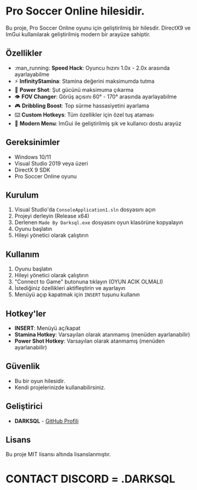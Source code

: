 # Pro Soccer Online hilesidir.

Bu proje, Pro Soccer Online oyunu için geliştirilmiş bir hilesdir. DirectX9 ve ImGui kullanılarak geliştirilmiş modern bir arayüze sahiptir.

## Özellikler

- :man_running: **Speed Hack**: Oyuncu hızını 1.0x - 2.0x arasında ayarlayabilme
- :zap: **InfinityStamina**: Stamina değerini maksimumda tutma
- :dart: **Power Shot**: Şut gücünü maksimuma çıkarma
- :eye: **FOV Changer**: Görüş açısını 60° - 170° arasında ayarlayabilme
- :video_game: **Dribbling Boost**: Top sürme hassasiyetini ayarlama
- :keyboard: **Custom Hotkeys**: Tüm özellikler için özel tuş ataması
- :art: **Modern Menu**: ImGui ile geliştirilmiş şık ve kullanıcı dostu arayüz

## Gereksinimler

- Windows 10/11
- Visual Studio 2019 veya üzeri
- DirectX 9 SDK
- Pro Soccer Online oyunu

## Kurulum

1. Visual Studio'da `ConsoleApplication1.sln` dosyasını açın
2. Projeyi derleyin (Release x64)
3. Derlenen `Made By Darksql.exe` dosyasını oyun klasörüne kopyalayın
4. Oyunu başlatın
5. Hileyi yönetici olarak çalıştırın

## Kullanım

1. Oyunu başlatın
2. Hileyi yönetici olarak çalıştırın
3. "Connect to Game" butonuna tıklayın (OYUN ACIK OLMALI)
4. İstediğiniz özellikleri aktifleştirin ve ayarlayın
5. Menüyü açıp kapatmak için `INSERT` tuşunu kullanın

## Hotkey'ler

- **INSERT**: Menüyü aç/kapat
- **Stamina Hotkey**: Varsayılan olarak atanmamış (menüden ayarlanabilir)
- **Power Shot Hotkey**: Varsayılan olarak atanmamış (menüden ayarlanabilir)

## Güvenlik

- Bu bir oyun hilesidir.
- Kendi projelerinizde kullanabilirsiniz.

## Geliştirici

- **DARKSQL** - [GitHub Profili](https://github.com/darksql11)

## Lisans

Bu proje MIT lisansı altında lisanslanmıştır.

# CONTACT DISCORD = .DARKSQL
